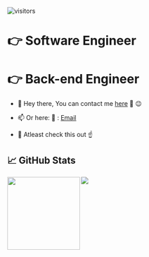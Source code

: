 ![visitors](https://visitor-badge.glitch.me/badge?page_id=victorazangu&left_color=green&right_color=red)



# :point_right: Software Engineer


# :point_right: Back-end Engineer



- 💬 Hey there, You can contact me [here](https://www.linkedin.com/in/victor-shem-7a13821a3/) 👋 :wink:

  
- 📫 Or here:
                                         💬 : [Email](victorsazangu@gmail.com)
- 💬  Atleast check this out :point_up:




## 📈 GitHub Stats
<div>
  <img height="165" align="left" src="https://github-readme-stats.vercel.app/api?username=victorazangu&show_icons=true&theme=radical" />
  <img src="https://github-readme-stats.vercel.app/api/top-langs/?username=victorazangu&layout=compact&show_icons=true&theme=radical" />
</div>
